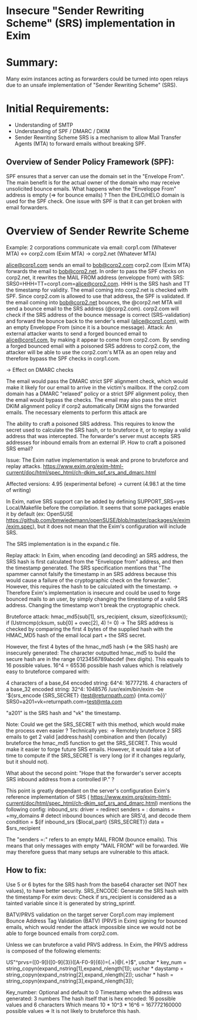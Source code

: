 #  Insecure "Sender Rewriting Scheme" (SRS) implementation in Exim

# Summary:
Many exim instances acting as forwarders could be turned into open relays due to an unsafe implementation of "Sender Rewriting Scheme" (SRS).

# Initial Requirements:

- Understanding of SMTP
- Understanding of SPF / DMARC / DKIM
- Sender Rewriting Scheme SRS is a mechanism to allow Mail Transfer Agents (MTA) to forward emails without breaking SPF.

## Overview of Sender Policy Framework (SPF): 
SPF ensures that a server can use the domain set in the "Envelope From". The main benefit is for the actual owner of the domain who may receive unsolicited bounce emails.
What happens when the "Enveloppe From" address is empty (=> for bounce emails) ? Then the EHLO/HELO domain is used for the SPF check.
One issue with SPF is that it can get broken with email forwarders.


# Overview of Sender Rewrite Scheme

Example: 2 corporations communicate via email: corp1.com (Whatever MTA) <-> corp2.com (Exim MTA) -> corp2.net (Whatever MTA)

alice@corp1.com sends an email to bob@corp2.com
corp2.com (Exim MTA) forwards the email to bob@corp2.net. In order to pass the SPF checks on corp2.net, it rewrites the MAIL FROM address (enveloppe from) with SRS: SRS0=HHH=TT=corp1.com=alice@corp2.com. HHH is the SRS hash and TT the timestamp for validity.
The email coming into corp2.net is checked with SPF. Since corp2.com is allowed to use that address, the SPF is validated.
If the email coming into bob@corp2.net bounces, the @corp2.net MTA will send a bounce email to the SRS address (@corp2.com).
corp2.com will check if the SRS address of the bounce message is correct (SRS-validation) and forward the bounce back to the sender's email (alice@corp1.com), with an empty Enveloppe From (since it is a bounce message).
Attack: An external attacker wants to send a forged bounced email to alice@corp1.com, by making it appear to come from corp2.com. By sending a forged bounced email with a poisoned SRS address to corp2.com, the attacker will be able to use the corp2.com's MTA as an open relay and therefore bypass the SPF checks in corp1.com.

-> Effect on DMARC checks

The email would pass the DMARC strict SPF alignment check, which would make it likely for our email to arrive in the victim's mailbox.
If the corp2.com domain has a DMARC "relaxed" policy or a strict SPF alignment policy, then the email would bypass the checks. The email may also pass the strict DKIM alignment policy if corp2 automatically DKIM signs the forwarded emails.
The necessary elements to perform this attack are

The ability to craft a poisoned SRS address. This requires to know the secret used to calculate the SRS hash, or to bruteforce it, or to replay a valid address that was intercepted.
The forwarder's server must accepts SRS addresses for inbound emails from an external IP.
How to craft a poisoned SRS email?

Issue: The Exim native implementation is weak and prone to bruteforce and replay attacks. https://www.exim.org/exim-html-current/doc/html/spec_html/ch-dkim_spf_srs_and_dmarc.html

Affected versions: 4.95 (experimental before) -> current (4.98.1 at the time of writing)

In Exim, native SRS support can be added by defining SUPPORT_SRS=yes Local/Makefile before the compilation. It seems that some packages enable it by default (ex: OpenSUSE https://github.com/bmwiedemann/openSUSE/blob/master/packages/e/exim/exim.spec), but it does not mean that the Exim's configuration will include SRS.

The SRS implementation is in the expand.c file.

Replay attack: In Exim, when encoding (and decoding) an SRS address, the SRS hash is first calculated from the "Enveloppe from" address, and then the timestamp generated. The SRS specification mentions that "The spammer cannot falsify the timestamp in an SRS address because this would cause a failure of the cryptographic check on the forwarder.". However, this requires the hash to be calculated with the timestamp. -> Therefore Exim's implementation is insecure and could be used to forge bounced mails to an user, by simply changing the timestamp of a valid SRS address. Changing the timestamp won't break the cryptographic check.

Bruteforce attack: hmac_md5(sub[1], srs_recipient, cksum, sizeof(cksum)); if (Ustrncmp(cksum, sub[0] + ovec[2], 4) != 0) -> The SRS address is checked by comparing the first 4 bytes of the supplied hash with the HMAC_MD5 hash of the email local part + the SRS secret.

However, the first 4 bytes of the hmac_md5 hash (=> the SRS hash) are insecurely generated: The character outputted hmac_md5 to build the secure hash are in the range 0123456789abcdef (hex digits). This equals to 16 possible values. 16^4 = 65536 possible hash values which is relatively easy to bruteforce compared with:

4 characters of a base_64 encoded string: 64^4: 16777216.
4 characters of a base_32 encoded string: 32^4: 1048576
 /usr/exim/bin/exim -be '${srs_encode {SRS_SECRET} {test@returnpath.com} {mta.com}}' SRS0=a201=vk=returnpath.com=test@mta.com

"a201" is the SRS hash and "vk" the timestamp.

Note: Could we get the SRS_SECRET with this method, which would make the process even easier ? Technically yes: -> Remotely bruteforce 2 SRS emails to get 2 valid [address:hash] combination and then (locally) bruteforce the hmac_md5 function to get the SRS_SECRET. This would make it easier to forge future SRS emails. However, it would take a lot of time to compute if the SRS_SECRET is very long (or if it changes regularly, but it should not).

What about the second point: "Hope that the forwarder's server accepts SRS inbound address from a controlled IP." ?

This point is greatly dependant on the server's configuration Exim's reference implementation of SRS ( https://www.exim.org/exim-html-current/doc/html/spec_html/ch-dkim_spf_srs_and_dmarc.html) mentions the following config: inbound_srs: driver = redirect senders = : domains = +my_domains # detect inbound bounces which are SRS'd, and decode them condition = ${if inbound_srs {$local_part} {SRS_SECRET}} data = $srs_recipient

The "senders =:" refers to an empty MAIL FROM (bounce emails). This means that only messages with empty "MAIL FROM" will be forwarded. We may therefore guess that many setups are vulnerable to this attack.

## How to fix:

Use 5 or 6 bytes for the SRS hash from the base64 character set (NOT hex values), to have better security.
SRS_ENCODE: Generate the SRS hash with the timestamp
For exim devs: Check if srs_recipient is considered as a tainted variable since it is generated by string_sprintf.

BATV/PRVS validation on the target server
Corp1.com may implement Bounce Address Tag Validation (BATV) (PRVS in Exim) signing for bounced emails, which would render the attack impossible since we would not be able to forge bounced emails from corp2.com.

Unless we can bruteforce a valid PRVS address. In Exim, the PRVS address is composed of the following elements:

US"^prvs\=([0-9])([0-9]{3})([A-F0-9]{6})\=(.+)\@(.+)$", uschar * key_num = string_copyn(expand_nstring[1],expand_nlength[1]); uschar * daystamp = string_copyn(expand_nstring[2],expand_nlength[2]); uschar * hash = string_copyn(expand_nstring[3],expand_nlength[3]);

Key_number: Optional and default to 0
Timestamp when the address was generated: 3 numbers
The hash itself that is hex encoded: 16 possible values and 6 characters
Which means 10 * 10^3 * 16^6 = 167772160000 possible values => It is not likely to bruteforce this hash.
